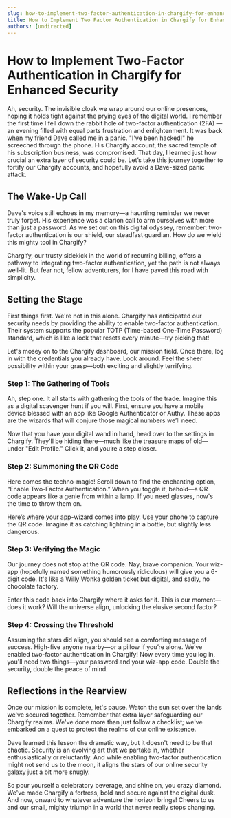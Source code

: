 ```yaml
---
slug: how-to-implement-two-factor-authentication-in-chargify-for-enhanced-security
title: How to Implement Two Factor Authentication in Chargify for Enhanced Security
authors: [undirected]
---
```



# How to Implement Two-Factor Authentication in Chargify for Enhanced Security

Ah, security. The invisible cloak we wrap around our online presences, hoping it holds tight against the prying eyes of the digital world. I remember the first time I fell down the rabbit hole of two-factor authentication (2FA) — an evening filled with equal parts frustration and enlightenment. It was back when my friend Dave called me in a panic. "I've been hacked!" he screeched through the phone. His Chargify account, the sacred temple of his subscription business, was compromised. That day, I learned just how crucial an extra layer of security could be. Let’s take this journey together to fortify our Chargify accounts, and hopefully avoid a Dave-sized panic attack.

## The Wake-Up Call

Dave's voice still echoes in my memory—a haunting reminder we never truly forget. His experience was a clarion call to arm ourselves with more than just a password. As we set out on this digital odyssey, remember: two-factor authentication is our shield, our steadfast guardian. How do we wield this mighty tool in Chargify?

Chargify, our trusty sidekick in the world of recurring billing, offers a pathway to integrating two-factor authentication, yet the path is not always well-lit. But fear not, fellow adventurers, for I have paved this road with simplicity.

## Setting the Stage

First things first. We're not in this alone. Chargify has anticipated our security needs by providing the ability to enable two-factor authentication. Their system supports the popular TOTP (Time-based One-Time Password) standard, which is like a lock that resets every minute—try picking that!

Let's mosey on to the Chargify dashboard, our mission field. Once there, log in with the credentials you already have. Look around. Feel the sheer possibility within your grasp—both exciting and slightly terrifying.

### Step 1: The Gathering of Tools

Ah, step one. It all starts with gathering the tools of the trade. Imagine this as a digital scavenger hunt if you will. First, ensure you have a mobile device blessed with an app like Google Authenticator or Authy. These apps are the wizards that will conjure those magical numbers we’ll need.

Now that you have your digital wand in hand, head over to the settings in Chargify. They'll be hiding there—much like the treasure maps of old—under "Edit Profile." Click it, and you’re a step closer.

### Step 2: Summoning the QR Code

Here comes the techno-magic! Scroll down to find the enchanting option, “Enable Two-Factor Authentication.” When you toggle it, behold—a QR code appears like a genie from within a lamp. If you need glasses, now's the time to throw them on.

Here’s where your app-wizard comes into play. Use your phone to capture the QR code. Imagine it as catching lightning in a bottle, but slightly less dangerous.

### Step 3: Verifying the Magic

Our journey does not stop at the QR code. Nay, brave companion. Your wiz-app (hopefully named something humorously ridiculous) will give you a 6-digit code. It's like a Willy Wonka golden ticket but digital, and sadly, no chocolate factory.

Enter this code back into Chargify where it asks for it. This is our moment—does it work? Will the universe align, unlocking the elusive second factor?

### Step 4: Crossing the Threshold

Assuming the stars did align, you should see a comforting message of success. High-five anyone nearby—or a pillow if you’re alone. We’ve enabled two-factor authentication in Chargify! Now every time you log in, you'll need two things—your password and your wiz-app code. Double the security, double the peace of mind.

## Reflections in the Rearview

Once our mission is complete, let's pause. Watch the sun set over the lands we've secured together. Remember that extra layer safeguarding our Chargify realms. We've done more than just follow a checklist; we've embarked on a quest to protect the realms of our online existence.

Dave learned this lesson the dramatic way, but it doesn't need to be that chaotic. Security is an evolving art that we partake in, whether enthusiastically or reluctantly. And while enabling two-factor authentication might not send us to the moon, it aligns the stars of our online security galaxy just a bit more snugly.

So pour yourself a celebratory beverage, and shine on, you crazy diamond. We've made Chargify a fortress, bold and secure against the digital dusk. And now, onward to whatever adventure the horizon brings! Cheers to us and our small, mighty triumph in a world that never really stops changing.